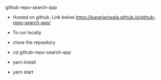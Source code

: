 
github-repo-search-app

- Hosted on github. Link below
https://karanjariwala.github.io/github-repo-search-app/


- To run locally 
- clone the repository
- cd github-repo-search-app
- yarn install 
- yarn start 

